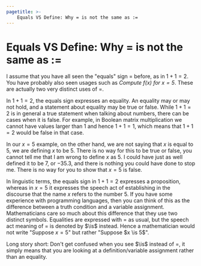 ```yaml
---
pagetitle: >-
    Equals VS Define: Why = is not the same as :=
---
```


# Equals VS Define: Why = is not the same as :=

I assume that you have all seen the "equals" sign $=$ before, as in $1 + 1 = 2$.
You have probably also seen usages such as *Compute $f(x)$ for $x = 5$*.
These are actually two very distinct uses of $=$.

In $1 + 1 = 2$, the equals sign expresses an equality.
An equality may or may not hold, and a statement about equality may be true or false.
While $1 + 1 = 2$ is in general a true statement when talking about numbers, there can be cases when it is false.
For example, in Boolean matrix multiplication we cannot have values larger than 1 and hence $1 + 1 = 1$, which means that $1 + 1 = 2$ would be false in that case.

In our $x = 5$ example, on the other hand, we are not saying that $x$ is equal to $5$, we are defining $x$ to be $5$.
There is no way for this to be true or false, you cannot tell me that I am wrong to define $x$ as $5$.
I could have just as well defined it to be $7$, or $-35.3$, and there is nothing you could have done to stop me.
There is no way for you to show that $x = 5$ is false.

In linguistic terms, the equals sign in $1 + 1 = 2$ expresses a proposition, whereas in $x = 5$ it expresses the speech act of establishing in the discourse that the name $x$ refers to the number $5$.
If you have some experience with programming languages, then you can think of this as the difference between a truth condition and a variable assignment.
Mathematicians care so much about this difference that they use two distinct symbols.
Equalities are expressed with $=$ as usual, but the speech act meaning of $=$ is denoted by $\is$ instead.
Hence a mathematician would not write "Suppose $x = 5$" but rather "Suppose $x \is 5$".

Long story short: Don't get confused when you see $\is$ instead of $=$, it simply means that you are looking at a definition/variable assignment rather than an equality.
